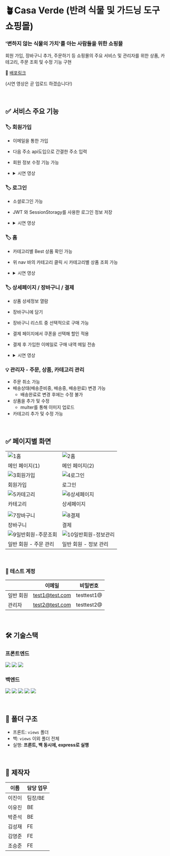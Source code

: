 # 🪴Casa Verde (반려 식물 및 가드닝 도구 쇼핑몰)

### '변하지 않는 식물의 가치'를 아는 사람들을 위한 쇼핑몰

회원 가입, 장바구니 추가, 주문하기 등 쇼핑몰의 주요 서비스 및
관리자를 위한 상품, 카테고리, 주문 조회 및 수정 기능 구현

🔗 [배포링크](http://kdt-sw-6-team08.elicecoding.com/)

(시연 영상은 곧 업로드 하겠습니다!)

<br/>

## ✅ 서비스 주요 기능

### 🏷️ 회원가입

- 이메일을 통한 가입
- 다음 주소 api도입으로 간결한 주소 입력
- 회원 정보 수정 기능 가능
- <details><summary>시연 영상</summary>

  </details>

### 🏷️ 로그인

- 소셜로그인 가능
- JWT 와 SessionStoragy를 사용한 로그인 정보 저장
- <details><summary>시연 영상</summary>

  </details>

### 🏷️ 홈

- 카테고리별 Best 상품 확인 가능
- 위 nav 바의 카테고리 클릭 시 카테고리별 상품 조회 가능
- <details><summary>시연 영상</summary>


  </details>

### 🏷️ 상세페이지 / 장바구니 / 결제

- 상품 상세정보 열람
- 장바구니에 담기
- 장바구니 리스트 중 선택적으로 구매 가능
- 결제 페이지에서 쿠폰을 선택해 할인 적용
- 결제 후 가입한 이메일로 구매 내역 메일 전송
- <details><summary>시연 영상</summary>


  </details>

### 💡 관리자 - 주문, 상품, 카테고리 관리

- 주문 취소 가능
- 배송상태(배송준비중, 배송중, 배송완료) 변경 가능
  - 배송완료로 변경 후에는 수정 불가
- 상품을 추가 및 수정
  - multer를 통해 이미지 업로드
- 카테고리 추가 및 수정 가능
  <br/>

<br/>

## ✅ 페이지별 화면

|                                                                                                                               |                                                                                                                                  |
| ----------------------------------------------------------------------------------------------------------------------------- | -------------------------------------------------------------------------------------------------------------------------------- |
| ![1홈](https://github.com/SW-6-Casa-Verde/Casa-Verde/assets/92137309/9c5612db-cec1-4998-8141-7e1220b97eac)                | ![2홈](https://github.com/SW-6-Casa-Verde/Casa-Verde/assets/92137309/fd7ea785-f69e-476d-8500-23dfd1124db5)                   |
| 메인 페이지(1)                                                                                                                | 메인 페이지(2)                                                                                                                   |
| ![3회원가입](https://github.com/SW-6-Casa-Verde/Casa-Verde/assets/92137309/5a8e2c03-7a2e-4676-a87e-2ae7446c441e)          | ![4로그인](https://github.com/SW-6-Casa-Verde/Casa-Verde/assets/92137309/5098dc8b-1a47-4f37-8e97-87d39607d4b2)               |
| 회원가입                                                                                                                      | 로그인                                                                                                                           |
| ![5카테고리](https://github.com/SW-6-Casa-Verde/Casa-Verde/assets/92137309/8ea2c94b-731e-4e08-a45e-3fb7c92e0952)          | ![6상세페이지](https://github.com/SW-6-Casa-Verde/Casa-Verde/assets/92137309/199eae72-97f9-437c-b193-9de302710d0e)           |
| 카테고리                                                                                                                      | 상세페이지                                                                                                                       |
|                                                                                                                               |
| ![7장바구니](https://github.com/SW-6-Casa-Verde/Casa-Verde/assets/92137309/0e1f0f28-7261-412f-8948-da54c094b53d)          | ![8결제](https://github.com/SW-6-Casa-Verde/Casa-Verde/assets/92137309/f991ef53-53a3-496d-b209-7fc2f6df071f)                 |
| 장바구니                                                                                                                      | 결제                                                                                                                             |
| ![9일반회원-주문조회](https://github.com/SW-6-Casa-Verde/Casa-Verde/assets/92137309/4a05f744-98ea-40ec-8671-f7547acfe05d) | ![10일반회원-정보관리](https://github.com/SW-6-Casa-Verde/Casa-Verde/assets/92137309/e07070e2-ac0a-4ff4-b48e-991dc0fe2953)   |
| 일반 회원 - 주문 관리                                                                                                         | 일반 회원 - 정보 관리                                                                                                            |

<br/>                                                                                                      

### 🔐 테스트 계정

|           | 이메일         | 비밀번호   |
| --------- | -------------- | ---------- |
| 일반 회원 | test1@test.com | testtest1@ |
| 관리자    | test2@test.com | testtest2@ |

<br/>

## 🛠 기술스택

### 프론트엔드

<img src="https://img.shields.io/badge/HTML5-E34F26?style=flat-square&logo=HTML5&logoColor=white"/> <img src="https://img.shields.io/badge/CSS3-1572B6?style=flat-square&logo=CSS3&logoColor=white"/> <img src="https://img.shields.io/badge/JavaScript-F7DF1E?style=flat-square&logo=JavaScript&logoColor=white"/>

### 백엔드

<img src="https://img.shields.io/badge/Node.js-339933?style=flat-square&logo=Node.js&logoColor=white"/> <img src="https://img.shields.io/badge/express-000000?style=flat-square&logo=express&logoColor=white"/> <img src="https://img.shields.io/badge/MongoDB-47A248?style=flat-square&logo=MongoDB&logoColor=white"/>
<img src="https://img.shields.io/badge/NGINX-009639?style=flat-square&logo=NGINX&logoColor=white"/> <img src="https://img.shields.io/badge/PM2-2B037A?style=flat-square&logo=PM2&logoColor=white"/>


<br/>

## 📂 폴더 구조

- 프론트: `views` 폴더
- 백: `views` 이외 폴더 전체
- 실행: **프론트, 백 동시에, express로 실행**

<br/>

## 💁 제작자

| 이름   | 담당 업무 |
| ------ | --------- |
| 이진이 | 팀장/BE   |
| 이유진 | BE        |
| 박준석 | BE        |
| 김성재 | FE        |
| 김영준 | FE        |
| 조승준 | FE        |

<br />
